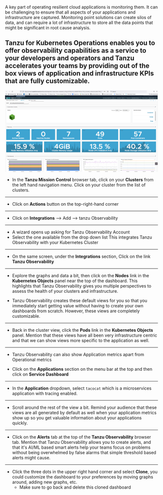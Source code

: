 A key part of operating resilient cloud applications is monitoring them. It can be challenging to ensure that all aspects of your applications and infrastructure are captured. Monitoring point solutions can create silos of data, and can require a lot of infrastructure to store all the data points that might be significant in root cause analysis.

Tanzu for Kubernetes Operations enables you to offer observability capabilities as a service to your developers and operators and Tanzu accelerates your teams by providing out of the box views of application and infrastructure KPIs that are fully customizable.
---

![Tanzu Observability](../images/to.png)

- In the **Tanzu Mission Control** browser tab, click on your **Clusters** from the left hand navigation menu. Click on your cluster from the list of clusters. 
---

- Click on **Actions** button on the top-right-hand corner
---

- Click on **Integrations**  --> Add --> tanzu Observability
---
- A wizard opens up asking for Tanzu Observability Account
- Select the one available from the drop down list
This integrates Tanzu Observability with your Kubernetes Cluster
---

- On the same screen, under the **Integrations** section, Click on the link **Tanzu Observability**
---

- Explore the graphs and data a bit, then click on the **Nodes** link in the **Kubernetes Objects** panel near the top of the dashboard.  This highlights that Tanzu Observability gives you multiple perspectives to assess the health of your clusters and infrastructure.

- Tanzu Observability creates these default views for you so that you immediately start getting value without having to create your own dashboards from scratch.  However, these views are completely customizable.
---

- Back in the cluster view, click the **Pods** link in the **Kubernetes Objects** panel. Mention that these views have all been very infrastructure centric and that we can show views more specific to the application as well.
---

- Tanzu Observability can also show Application metrics apart from Operational metrics

- Click on the **Applications** section on the menu bar at the top and then click on **Service Dashboard**
---

- In the **Application** dropdown, select `tacocat` which is a microservices application with tracing enabled.
---

- Scroll around the rest of the view a bit.  Remind your audience that these views are all generated by default as well when your application metrics show up so you get valuable information about your applications quickly.
---

- Click on the **Alerts** tab at the top of the **Tanzu Observability** browser tab.  Mention that Tanzu Observability allows you to create alerts, and that it's AI/ML based smart alerts help your teams focus on problems without being overwhelmed by false alarms that simple threshold based alerts might cause.
---

- Click the three dots in the upper right hand corner and select **Clone**, you could customize the dashboard to your preferences by moving graphs around, adding new graphs, etc.
  - Make sure to go back and delete this cloned dashboard